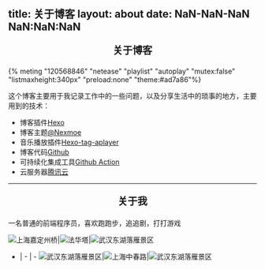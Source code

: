 title: 关于博客
layout: about
date: NaN-NaN-NaN NaN:NaN:NaN
---
<p style="text-align:center;font-size:20px;font-weight:bold;">关于博客</p>
{% meting "120568846" "netease" "playlist" "autoplay" "mutex:false" "listmaxheight:340px" "preload:none" "theme:#ad7a86"%}

这个博客主要用于我记录工作中的一些问题，以及分享生活中的琐事的地方，主要用到的技术：

* 博客插件[Hexo](https://hexo.io/)
* 博客主题[@Nexmoe](https://nexmoe.com/hexo-theme-nexmoe.html) 
* 音乐播放插件[Hexo-tag-aplayer](https://github.com/MoePlayer/hexo-tag-aplayer)
* 博客代码[Github](https://github.com/wydingez/blog)
* 可持续化集成工具[Github Action](https://docs.github.com/cn/actions/building-and-testing-code-with-continuous-integration/about-continuous-integration)
* 云服务器[腾讯云](https://cloud.tencent.com/)

<hr>   

<p style="text-align:center;font-size:20px;font-weight:bold;">关于我</p>
一名普通的前端程序员，喜欢跑跑步，追追剧，打打游戏


![上海嘉定州桥](https://cdn.wyd94.top/%E5%BE%AE%E4%BF%A1%E5%9B%BE%E7%89%87_20200919124918.jpg?imageView2/1/w/1920/h/1080/q/85)|![法华塔](https://cdn.wyd94.top/%E5%BE%AE%E4%BF%A1%E5%9B%BE%E7%89%87_20200919124944.jpg?imageView2/1/w/1920/h/1080/q/85)|![武汉东湖落雁景区](https://cdn.wyd94.top/%E5%BE%AE%E4%BF%A1%E5%9B%BE%E7%89%87_20200919125020.jpg?imageView2/1/w/1920/h/1080/q/85)
- | - | -
![武汉东湖落雁景区](https://cdn.wyd94.top/%E5%BE%AE%E4%BF%A1%E5%9B%BE%E7%89%87_20200919124955.jpg?imageView2/1/w/1920/h/1080/q/85)|![上海中春路](https://cdn.wyd94.top/%E5%BE%AE%E4%BF%A1%E5%9B%BE%E7%89%87_20200919125014.jpg?imageView2/1/w/1920/h/1080/q/85)|![武汉东湖落雁景区](https://cdn.wyd94.top/%E5%BE%AE%E4%BF%A1%E5%9B%BE%E7%89%87_20200919125041.jpg?imageView2/1/w/1920/h/1080/q/85)
